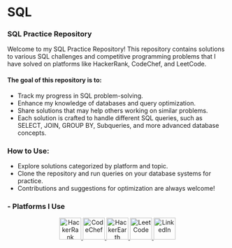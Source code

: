# SQL

<h3>SQL Practice Repository</h3>
Welcome to my SQL Practice Repository! This repository contains solutions to various SQL challenges and competitive programming problems that I have solved on platforms like HackerRank, CodeChef, and LeetCode.

<h4>The goal of this repository is to:</h4>

- Track my progress in SQL problem-solving.
- Enhance my knowledge of databases and query optimization.
- Share solutions that may help others working on similar problems.
- Each solution is crafted to handle different SQL queries, such as SELECT, JOIN, GROUP BY, Subqueries, and more advanced database concepts.

<h3>How to Use: </h3>

- Explore solutions categorized by platform and topic. 
- Clone the repository and run queries on your database systems for practice.
- Contributions and suggestions for optimization are always welcome!

<h3>- Platforms I Use</h3>

<p align="center">
  <a href="https://www.hackerrank.com/profile/guptasanjeevani1">
    <img src="https://cdn.worldvectorlogo.com/logos/hackerrank.svg" alt="HackerRank" width="50" height="50"/>
  </a>
  
  <a href="https://www.codechef.com/users/sanjeevani09">
    <img src="https://s3.amazonaws.com/codechef_shared/sites/all/themes/abessive/logo.svg" alt="CodeChef" width="50" height="50"/>
  </a>
  
  <a href="https://www.hackerearth.com/@guptasanjeevani970/">
    <img src="https://upload.wikimedia.org/wikipedia/commons/e/e8/HackerEarth_logo.png" alt="HackerEarth" width="50" height="50"/>
  </a>
  
  <a href="https://leetcode.com/u/SanjeevaniGupta/">
    <img src="https://upload.wikimedia.org/wikipedia/commons/1/19/LeetCode_logo_black.png" alt="LeetCode" width="50" height="50"/>
  </a>
  
  <a href="https://www.linkedin.com/in/sanjeevani-gupta-a59819216">
    <img src="https://cdn.worldvectorlogo.com/logos/linkedin-icon-2.svg" alt="LinkedIn" width="50" height="50"/>
  </a>
</p>
